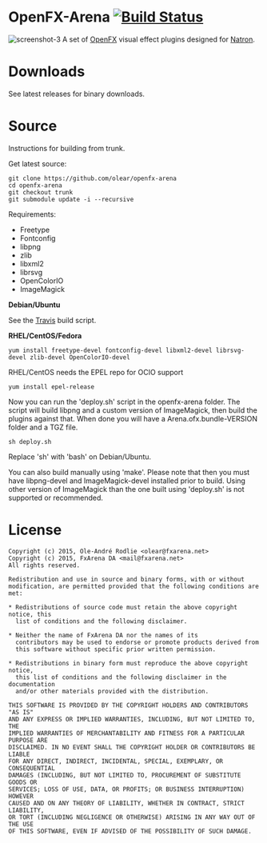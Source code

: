 OpenFX-Arena [![Build Status](https://travis-ci.org/olear/openfx-arena.svg)](https://travis-ci.org/olear/openfx-arena)
============

![screenshot-3](https://cloud.githubusercontent.com/assets/7461595/8152563/e60b18c4-131e-11e5-8bd7-6fd6d3dd2db7.png)
A set of [OpenFX](http://openfx.sf.net) visual effect plugins designed for [Natron](http://natron.inria.fr).

Downloads
=========

See latest releases for binary downloads.

Source
======

Instructions for building from trunk.

Get latest source:
```
git clone https://github.com/olear/openfx-arena
cd openfx-arena
git checkout trunk
git submodule update -i --recursive
```

Requirements:

 * Freetype
 * Fontconfig
 * libpng
 * zlib
 * libxml2
 * librsvg
 * OpenColorIO
 * ImageMagick

**Debian/Ubuntu**

See the [Travis](https://github.com/olear/openfx-arena/blob/trunk/.travis.yml) build script.

**RHEL/CentOS/Fedora**

```
yum install freetype-devel fontconfig-devel libxml2-devel librsvg-devel zlib-devel OpenColorIO-devel
```
RHEL/CentOS needs the EPEL repo for OCIO support
```
yum install epel-release
```

Now you can run the 'deploy.sh' script in the openfx-arena folder. The script will build libpng and a custom version of ImageMagick, then build the plugins against that. When done you will have a Arena.ofx.bundle-VERSION folder and a TGZ file.

```
sh deploy.sh
```
Replace 'sh' with 'bash' on Debian/Ubuntu.

You can also build manually using 'make'. Please note that then you must have libpng-devel and ImageMagick-devel installed prior to build. Using other version of ImageMagick than the one built using 'deploy.sh' is not supported or recommended.

License
=======
```
Copyright (c) 2015, Ole-André Rodlie <olear@fxarena.net>
Copyright (c) 2015, FxArena DA <mail@fxarena.net>
All rights reserved.

Redistribution and use in source and binary forms, with or without
modification, are permitted provided that the following conditions are met:

* Redistributions of source code must retain the above copyright notice, this
  list of conditions and the following disclaimer.

* Neither the name of FxArena DA nor the names of its
  contributors may be used to endorse or promote products derived from
  this software without specific prior written permission.

* Redistributions in binary form must reproduce the above copyright notice,
  this list of conditions and the following disclaimer in the documentation
  and/or other materials provided with the distribution.

THIS SOFTWARE IS PROVIDED BY THE COPYRIGHT HOLDERS AND CONTRIBUTORS "AS IS"
AND ANY EXPRESS OR IMPLIED WARRANTIES, INCLUDING, BUT NOT LIMITED TO, THE
IMPLIED WARRANTIES OF MERCHANTABILITY AND FITNESS FOR A PARTICULAR PURPOSE ARE
DISCLAIMED. IN NO EVENT SHALL THE COPYRIGHT HOLDER OR CONTRIBUTORS BE LIABLE
FOR ANY DIRECT, INDIRECT, INCIDENTAL, SPECIAL, EXEMPLARY, OR CONSEQUENTIAL
DAMAGES (INCLUDING, BUT NOT LIMITED TO, PROCUREMENT OF SUBSTITUTE GOODS OR
SERVICES; LOSS OF USE, DATA, OR PROFITS; OR BUSINESS INTERRUPTION) HOWEVER
CAUSED AND ON ANY THEORY OF LIABILITY, WHETHER IN CONTRACT, STRICT LIABILITY,
OR TORT (INCLUDING NEGLIGENCE OR OTHERWISE) ARISING IN ANY WAY OUT OF THE USE
OF THIS SOFTWARE, EVEN IF ADVISED OF THE POSSIBILITY OF SUCH DAMAGE.
```
